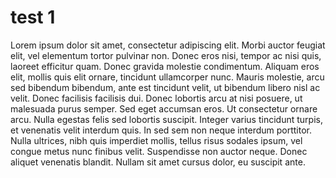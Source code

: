 # test 1
Lorem ipsum dolor sit amet, consectetur adipiscing elit. Morbi auctor feugiat elit, vel elementum tortor pulvinar non. Donec eros nisi, tempor ac nisi quis, laoreet efficitur quam. Donec gravida molestie condimentum. Aliquam eros elit, mollis quis elit ornare, tincidunt ullamcorper nunc. Mauris molestie, arcu sed bibendum bibendum, ante est tincidunt velit, ut bibendum libero nisl ac velit. Donec facilisis facilisis dui. Donec lobortis arcu at nisi posuere, ut malesuada purus semper. Sed eget accumsan eros. Ut consectetur ornare arcu. Nulla egestas felis sed lobortis suscipit. Integer varius tincidunt turpis, et venenatis velit interdum quis. In sed sem non neque interdum porttitor. Nulla ultrices, nibh quis imperdiet mollis, tellus risus sodales ipsum, vel congue metus nunc finibus velit. Suspendisse non auctor neque. Donec aliquet venenatis blandit. Nullam sit amet cursus dolor, eu suscipit ante. 
